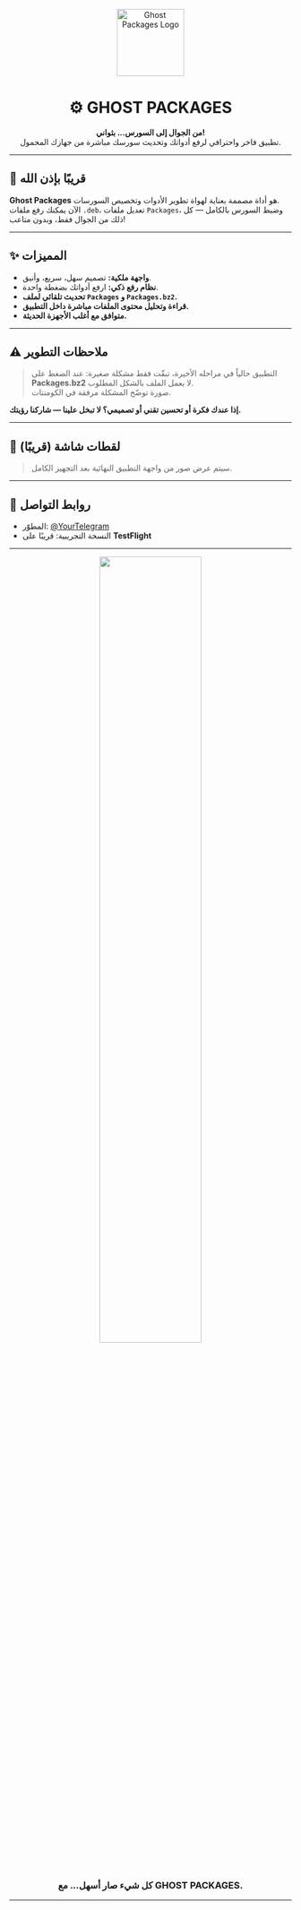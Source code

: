 <p align="center">
  <img src="[https://your-image-link.com/logo.png](https://k.top4top.io/p_3410kn5xy1.jpeg)" width="120" alt="Ghost Packages Logo">
</p>

<h1 align="center">
  ⚙️ GHOST PACKAGES
</h1>

<p align="center">
  <b>من الجوال إلى السورس... بثواني!</b><br>
  تطبيق فاخر واحترافي لرفع أدواتك وتحديث سورسك مباشرة من جهازك المحمول.
</p>

---

## 🚀 قريبًا بإذن الله

**Ghost Packages** هو أداة مصممة بعناية لهواة تطوير الأدوات وتخصيص السورسات.  
الآن يمكنك رفع ملفات `.deb`، تعديل ملفات `Packages`، وضبط السورس بالكامل — كل ذلك من الجوال فقط، وبدون متاعب!

---

## ✨ المميزات

- **واجهة ملكية:** تصميم سهل، سريع، وأنيق.
- **نظام رفع ذكي:** ارفع أدواتك بضغطة واحدة.
- **تحديث تلقائي لملف `Packages` و `Packages.bz2`.**
- **قراءة وتحليل محتوى الملفات مباشرة داخل التطبيق.**
- **متوافق مع أغلب الأجهزة الحديثة.**

---

## ⚠️ ملاحظات التطوير

> التطبيق حالياً في مراحله الأخيرة، تبقّت فقط مشكلة صغيرة:
> عند الضغط على **Packages.bz2** لا يعمل الملف بالشكل المطلوب.  
> صورة توضّح المشكلة مرفقة في الكومنتات.

**إذا عندك فكرة أو تحسين تقني أو تصميمي؟ لا تبخل علينا — شاركنا رؤيتك.**

---

## 📸 لقطات شاشة (قريبًا)

> سيتم عرض صور من واجهة التطبيق النهائية بعد التجهيز الكامل.

---

## 📱 روابط التواصل

- المطوّر: [@YourTelegram](https://t.me/YourTelegram)
- النسخة التجريبية: قريبًا على **TestFlight**

---

<p align="center">
  <img src="https://your-image-link.com/footer-banner.png" width="60%">
</p>

<h3 align="center">
  كل شيء صار أسهل... مع GHOST PACKAGES.
</h3>

---

